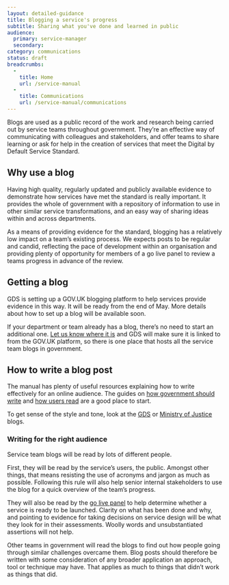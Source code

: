 ```yaml
---
layout: detailed-guidance
title: Blogging a service's progress
subtitle: Sharing what you've done and learned in public
audience:
  primary: service-manager
  secondary:
category: communications
status: draft
breadcrumbs:
  -
    title: Home
    url: /service-manual
  -
    title: Communications
    url: /service-manual/communications
---
```


Blogs are used as a public record of the work and research being carried out by service teams throughout government. They’re an effective way of communicating with colleagues and stakeholders, and offer teams to share learning or ask for help in the creation of services that meet the Digital by Default Service Standard.

## Why use a blog
Having high quality, regularly updated and publicly available evidence to demonstrate how services have met the standard is really important. It provides the whole of government with a repository of information to use in other similar service transformations, and an easy way of sharing ideas within and across departments.

As a means of providing evidence for the standard, blogging has a relatively low impact on a team’s existing process. We expects posts to be regular and candid, reflecting the pace of development within an organisation and providing plenty of opportunity for members of a go live panel to review a teams progress in advance of the review.

## Getting a blog
GDS is setting up a GOV.UK blogging platform to help services provide evidence in this way. It will be ready from the end of May. More details about how to set up a blog will be available soon.

If your department or team already has a blog, there’s no need to start an additional one. [Let us know where it is](mailto:dbdss@digital.cabinet-office.gov.uk) and GDS will make sure it is linked to from the GOV.UK platform, so there is one place that hosts all the service team blogs in government.

## How to write a blog post

The manual has plenty of useful resources explaining how to write effectively for an online audience. The guides on [how government should write](/service-manual/design-and-content/writing-government-services.html) and [how users read](/service-manual/design-and-content/how-users-read.html) are a good place to start. 

To get sense of the style and tone, look at the [GDS](http://digital.cabinetoffice.gov.uk) or [Ministry of Justice](http://blogs.justice.gov.uk/digital/) blogs.

### Writing for the right audience

Service team blogs will be read by lots of different people.

First, they will be read by the service’s users, the public. Amongst other things, that means resisting the use of acronyms and jargon as much as possible. Following this rule will also help senior internal stakeholders to use the blog for a quick overview of the team’s progress.

They will also be read by the [go live panel](/service-manual/digital-by-default/awarding-the-standard.html#go-live-panel) to help determine whether a service is ready to be launched. Clarity on what has been done and why, and pointing to evidence for taking decisions on service design will be what they look for in their assessments. Woolly words and unsubstantiated assertions will not help.

Other teams in government will read the blogs to find out how people going through similar challenges overcame them. Blog posts should therefore be written with some consideration of any broader application an approach, tool or technique may have. That applies as much to things that didn’t work as things that did.